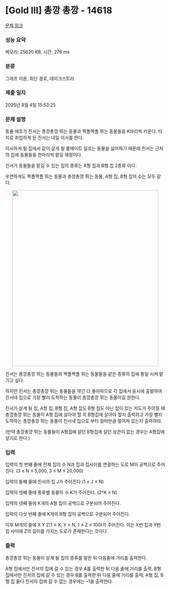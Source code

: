 # [Gold III] 총깡 총깡 - 14618 

[문제 링크](https://www.acmicpc.net/problem/14618) 

### 성능 요약

메모리: 25620 KB, 시간: 276 ms

### 분류

그래프 이론, 최단 경로, 데이크스트라

### 제출 일자

2025년 8월 4일 15:53:25

### 문제 설명

<p dir="ltr">동물 애호가 진서는 총깡총깡 뛰는 동물과 짝폴짝폴 뛰는 동물들을 K마리씩 키운다. 타지로 취업하게 된 진서는 내일 이사를 한다.</p>

<p dir="ltr">이사하게 될 집에서 같이 살게 될 룸메이트 일호는 동물을 싫어하기 때문에 진서는 근처의 집에 동물들을 한마리씩 맡길 예정이다.</p>

<p dir="ltr">진서가 동물들을 맡길 수 있는 집의 종류는 A형 집과 B형 집 2종류 이다.</p>

<p>우연하게도 짝폴짝폴 뛰는 동물과 총깡총깡 뛰는 동물, A형 집, B형 집의 수는 모두 같다.</p>

<p style="text-align: center;"><img alt="" src="https://onlinejudgeimages.s3-ap-northeast-1.amazonaws.com/problem/14618/1.png" style="height:554px; width:460px"></p>

<p dir="ltr">진서는 총깡총깡 뛰는 동물들과 짝폴짝폴 뛰는 동물들을 같은 종류의 집에 통일 시켜 맡기고 싶다.</p>

<p dir="ltr">하지만 진서는 총깡총깡 뛰는 동물들을 약간 더 좋아하므로 각 집에서 동시에 출발하여 진서네 집으로 가장 빨리 도착하는 동물이 총깡총깡 뛰는 동물이길 원한다.</p>

<p dir="ltr">진서가 살게 될 집, A형 집, B형 집, A형 집도 B형 집도 아닌 집이 있는 지도가 주어질 때 총깡총깡 뛰는 동물이 A형 집에 살아야 할 지 B형집에 살아야 할지 출력하고 가장 빨리 도착하는 총깡총깡 뛰는 동물이 진서네 집으로 부터 얼마만큼 떨어져 있는지 출력하라.</p>

<p>(만약 총깡총깡 뛰는 동물들이 A형집에 살던 B형집에 살던 상관이 없는 경우는 A형집에 살기로 한다.)</p>

### 입력 

 <p dir="ltr">입력의 첫 번째 줄에 전체 집의 수 N과 집과 집사이를 연결하는 도로 M이 공백으로 주어진다. (3 ≤ N ≤ 5,000, 3 ≤ M ≤ 20,000)</p>

<p dir="ltr">입력의 둘째 줄에 진서의 집 J가 주어진다 (1 ≤ J ≤ N)</p>

<p dir="ltr">입력의 셋째 줄에 종류별 동물의 수 K가 주어진다. (2*K ≤ N)</p>

<p dir="ltr">입력의 넷째 줄에 K개의 A형 집이 공백으로 구분되어 주어진다.</p>

<p dir="ltr">입력의 다섯 번째 줄에 K개의 B형 집이 공백으로 구분되어 주어진다.</p>

<p>이후 M개의 줄에 X Y Z(1 ≤ X, Y ≤ N, 1 ≤ Z ≤ 100)가 주어진다. 이는 X번 집과 Y번 집 사이에 Z의 길이를 가지는 도로가 존재한다는 것이다.</p>

### 출력 

 <p dir="ltr">총깡총깡 뛰는 동물이 살게 될 집의 종류를 말한 뒤 다음줄에 거리를 출력한다.</p>

<p>A형 집에서만 진서의 집에 갈 수 있는 경우 A를 출력한 뒤 다음 줄에 거리를 출력, B형 집에서만 진서의 집에 갈 수 있는 경우 B를 출력한 뒤 다음 줄에 거리를 출력, A형 집, B형 집 둘다 진서의 집에 갈 수 없는 경우에는 –1을 출력한다.</p>

